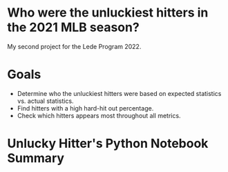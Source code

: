 # Who were the unluckiest hitters in the 2021 MLB season?
My second project for the Lede Program 2022.

# Goals
- Determine who the unluckiest hitters were based on expected statistics vs. actual statistics.
- Find hitters with a high hard-hit out percentage.
- Check which hitters appears most throughout all metrics.

# Unlucky Hitter's Python Notebook Summary

